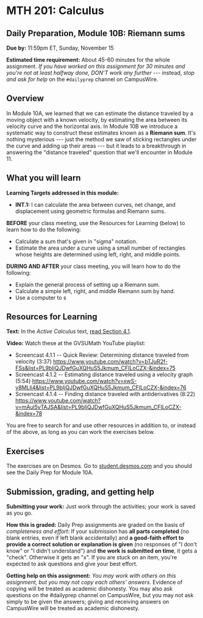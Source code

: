 # MTH 201: Calculus

## Daily Preparation, Module 10B: Riemann sums

**Due by:** 11:59pm ET, Sunday, November 15

**Estimated time requirement:** About 45-60 minutes for the whole assignment. *If you have worked on this assignment for 30 minutes and you're not at least halfway done, DON'T work any further* --- instead, *stop and ask for help* on the `#dailyprep` channel on CampusWire. 

## Overview 

In Module 10A, we learned that we can estimate the distance traveled by a moving object with a known velocity, by estimating the area between its velocity curve and the horizontal axis. In Module 10B we introduce a systematic way to construct these estimates known as a **Riemann sum**. It's nothing mysterious --- just the method we saw of sticking rectangles under the curve and adding up their areas --- but it leads to a breakthrough in answering the "distance traveled" question that we'll encounter in Module 11. 

## What you will learn 

**Learning Targets addressed in this module:** 

-   **INT.1:** I can calculate the area between curves, net change, and displacement using geometric formulas and Riemann sums.


**BEFORE** your class meeting, use the Resources for Learning (below) to learn how to do the following: 

- Calculate a sum that's given in "sigma" notation. 
- Estimate the area under a curve using a small number of rectangles whose heights are determined using left, right, and middle points. 

**DURING AND AFTER** your class meeting, you will learn how to do the following: 

- Explain the general process of setting up a Riemann sum. 
- Calculate a simple left, right, and middle Riemann sum by hand. 
- Use a computer to s




## Resources for Learning


**Text:** In the _Active Calculus_ text, [read Section 4.1](https://activecalculus.org/single/sec-4-1-velocity-distance.html). 


**Video:** Watch these at the GVSUMath YouTube playlist: 

- Screencast 4.1.1 -- Quick Review: Determining distance traveled from velocity (3:37)  https://www.youtube.com/watch?v=bTJuR2f-FSs&list=PL9bIjQJDwfGuXQHuS5Jkmum_CFILoCZX-&index=75
- Screencast 4.1.2 -- Estimating distance traveled using a velocity graph (5:54) https://www.youtube.com/watch?v=xwS-v8MLli4&list=PL9bIjQJDwfGuXQHuS5Jkmum_CFILoCZX-&index=76
- Screencast 4.1.4 -- Finding distance traveled with antiderivatives (8:22) https://www.youtube.com/watch?v=mAul5vTAJSA&list=PL9bIjQJDwfGuXQHuS5Jkmum_CFILoCZX-&index=78


You are free to search for and use other resources in addition to, or instead of the above, as long as you can work the exercises below.


## Exercises

The exercises are on Desmos. Go to [student.desmos.com](http://student.desmos.com) and you should see the Daily Prep for Module 10A. 

## Submission, grading, and getting help 

**Submitting your work:** Just work through the activities; your work is saved as you go. 

**How this is graded:** Daily Prep assignments are graded on the basis of *completeness and effort*: If your submission has **all parts completed** (no blank entries, even if left blank accidentally) and **a good-faith effort to provide a correct solution or explanation is given** (no responses of "I don't know" or "I didn't understand") and **the work is submitted on time**, it gets a "check". Otherwise it gets an "x". If you are stuck on an item, you're expected to ask questions and give your best effort.  

**Getting help on this assignment:** *You may work with others on this assignment, but you may not copy each others' answers.* Evidence of copying will be treated as academic dishonesty. You may also ask questions on the #dailyprep channel on CampusWire, but you may not ask simply to be given the answers; giving and receiving answers on CampusWire will be treated as academic dishonesty.
<!--stackedit_data:
eyJoaXN0b3J5IjpbODc4MzI5OTY4XX0=
-->
